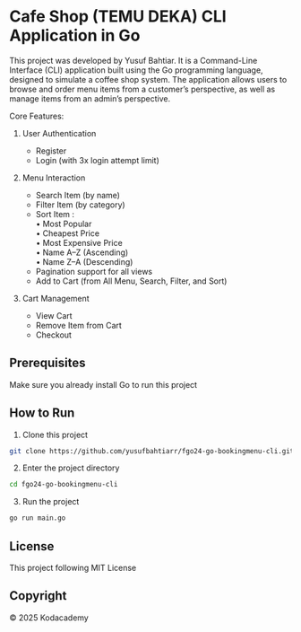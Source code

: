 # Cafe Shop (TEMU DEKA) CLI Application in Go

This project was developed by Yusuf Bahtiar. It is a Command-Line Interface (CLI) application built using the Go programming language, designed to simulate a coffee shop system. The application allows users to browse and order menu items from a customer’s perspective, as well as manage items from an admin’s perspective.

Core Features:

1. User Authentication

   - Register
   - Login (with 3x login attempt limit)

2. Menu Interaction

   - Search Item (by name)
   - Filter Item (by category)
   - Sort Item :  
     • Most Popular  
     • Cheapest Price  
     • Most Expensive Price  
     • Name A–Z (Ascending)  
     • Name Z–A (Descending)
   - Pagination support for all views
   - Add to Cart (from All Menu, Search, Filter, and Sort)

3. Cart Management
   - View Cart
   - Remove Item from Cart
   - Checkout

## Prerequisites

Make sure you already install Go to run this project

## How to Run

1. Clone this project

```bash
git clone https://github.com/yusufbahtiarr/fgo24-go-bookingmenu-cli.git
```

2. Enter the project directory

```bash
cd fgo24-go-bookingmenu-cli
```

3. Run the project

```bash
go run main.go
```

## License

This project following MIT License

## Copyright

&copy; 2025 Kodacademy
